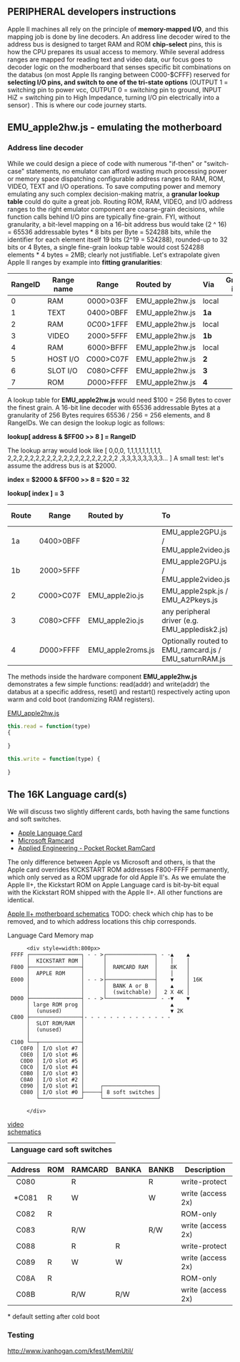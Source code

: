 ## PERIPHERAL developers instructions

Apple II machines all rely on the principle of **memory-mapped I/O**, and this mapping job is done by line decoders.  An address line decoder wired to the address bus is designed to target RAM and ROM **chip-select** pins, this is how the CPU prepares its usual access to memory.  While several address ranges are mapped for reading text and video data, our focus goes to decoder logic on the modherboard that senses specific bit combinations on the databus (on most Apple IIs ranging between C000-$CFFF) reserved for **selecting I/O pins, and switch to one of the tri-state options** (OUTPUT 1 = switching pin to power vcc, OUTPUT 0 = switching pin to ground, INPUT HiZ = switching pin to High Impedance, turning I/O pin electrically into a sensor) .  This is where our code journey starts. 


## EMU_apple2hw.js - emulating the motherboard

### Address line decoder

While we could design a piece of code with numerous "if-then" or "switch-case" statements, no emulator can afford wasting much processing power or memory space dispatching configurable address ranges to RAM, ROM, VIDEO, TEXT and I/O operations.  To save computing power and memory emulating any such complex decision-making matrix, a **granular lookup table** could do quite a great job.   Routing ROM, RAM, VIDEO, and I/O address ranges to the right emulator component are coarse-grain decisions, while function calls behind I/O pins are typically fine-grain. 
FYI, without granularity, a bit-level mapping on a 16-bit address bus would take (2 ^ 16) = 65536  addressable bytes * 8 bits per Byte = 524288 bits, while the identifier for each element itself 19 bits (2^19 = 524288), rounded-up to 32 bits or 4 Bytes, a single fine-grain lookup table would cost 524288 elements * 4 bytes = 2MB; clearly not justifiable.
Let's extrapolate given Apple II ranges by example into **fitting granularities**:

| RangeID | Range name    | Range       | Routed by       | Via     | Granularity in Bytes | 
| ------- | ------------- | :---------: | :-------------- | :------ | :---------: | 
|       0 | RAM           | $0000>$03FF | EMU_apple2hw.js | local   | $100        |
|       1 | TEXT          | $0400>$0BFF | EMU_apple2hw.js | **1a**  | $100        |
|       2 | RAM           | $0C00>$1FFF | EMU_apple2hw.js | local   | $100        |
|       3 | VIDEO         | $2000>$5FFF | EMU_apple2hw.js | **1b**  | $1000       |
|       4 | RAM           | $6000>$BFFF | EMU_apple2hw.js | local   | $1000       |
|       5 | HOST&nbsp;I/O | $C000>$C07F | EMU_apple2hw.js | **2**   | $100        |
|       6 | SLOT&nbsp;I/O | $C080>$CFFF | EMU_apple2hw.js | **3**   | $100        |
|       7 | ROM           | $D000>$FFFF | EMU_apple2hw.js | **4**   | $1000       |

A lookup table for **EMU_apple2hw.js** would need $100 = 256 Bytes to cover the finest grain.  A 16-bit line decoder with 65536 addressable Bytes at a granularity of 256 Bytes requires 65536 / 256 = 256 elements, and 8 RangeIDs.
We can design the lookup logic as follows: 

**lookup\[ address & $FF00 >> 8 \] = RangeID**

The lookup array would look like \[ 0,0,0, 1,1,1,1,1,1,1,1,1, 2,2,2,2,2,2,2,2,2,2,2,2,2,2,2,2,2,2,2,2 ,3,3,3,3,3,3,3,3... \]
A small test: let's assume the address bus is at $2000.

**index = $2000 & $FF00 >> 8 = $20 = 32**

**lookup\[ index \] = 3**



| Route          | Range       | Routed by         | To                                             | Granularity in Bytes |
| -------------- | :---------: | :---------------- | :--------------------------------------------- | :---------: |
| 1a             | $0400>$0BFF |                   | EMU_apple2GPU.js / EMU_apple2video.js          | $100        |        
| 1b             | $2000>$5FFF |                   | EMU_apple2GPU.js / EMU_apple2video.js          | $100        |
| 2              | $C000>$C07F | EMU_apple2io.js   | EMU_apple2spk.js / EMU_A2Pkeys.js              | $1          |
| 3              | $C080>$CFFF | EMU_apple2io.js   | any peripheral driver (e.g. EMU_appledisk2.js) | $1          |
| 4              | $D000>$FFFF | EMU_apple2roms.js | Optionally routed to EMU_ramcard.js / EMU_saturnRAM.js | $1000       |

The methods inside the hardware component **EMU_apple2hw.js** demonstrates a few simple functions: read(addr) and write(addr) the databus at a specific address, reset() and restart() respectively acting upon warm and cold boot (randomizing RAM registers).



[EMU_apple2hw.js](/res/EMU_apple2hw.js)
```javascript
this.read = function(type)
{
      
}
```

```javascript
this.write = function(type) {
      
}
```

         
## The 16K Language card(s)

We will discuss two slightly different cards, both having the same functions and soft switches.
* [Apple Language Card](http://www.applelogic.org/files/LANGCARDMAN.pdf)  
* [Microsoft Ramcard](https://mirrors.apple2.org.za/Apple%20II%20Documentation%20Project/Interface%20Cards/Language%20Cards/Microsoft%2016K%20RAM%20Card/Manuals/Microsoft%20RAMCard%20-%20Manual.pdf)  
* [Applied Engineering - Pocket Rocket RamCard](https://usermanual.wiki/Document/ae16kpocketrocketbrochure.1819483971.pdf)

The only difference between Apple vs Microsoft and others, is that the Apple card overrides KICKSTART ROM addresses F800-FFFF permanently, which only served as a ROM upgrade for old Apple II's. As we emulate the Apple II+, the Kickstart ROM on Apple Language card is bit-by-bit equal with the Kickstart ROM shipped with the Apple II+.  All other functions are identical.

[Apple II+ motherboard schematics](https://archive.org/details/Schematic_Diagram_of_the_Apple_II/page/n1/mode/2up)
TODO: check which chip has to be removed, and to which address locations this chip corresponds.

Language Card Memory map

          <div style=width:800px>
     FFFF ┌────────────────┐ - - >┌───────────────┐ - -▲    ▲
          │  KICKSTART ROM │      │               │    │    │
     F800 ├────────────────┤      │  RAMCARD RAM  │    8K   │
          │  APPLE ROM     │      │               │    │    │
     E000 │                │ - - >├───────────────┤    ▼    │ 16K    
          │                │      │  BANK A or B  │    ▲    │
          │                │      │  (switchable) │  2 X 4K │
     D000 ├────────────────┤ - - >└───────────────┘ - -▼    ▼ 
          │ large ROM prog │                           ▲ 
          │  (unused)      │                           ▼ 2K
     C800 ├────────────────┤- - - - - - - - - - - - - -          
          │  SLOT ROM/RAM  │                
          │  (unused)      │              
          │                │             
     C100 └──┬─────────────┤                
        C0F0 │ I/O slot #7 │
        C0E0 │ I/O slot #6 │
        C0D0 │ I/O slot #5 │
        C0C0 │ I/O slot #4 │
        C0B0 │ I/O slot #3 │
        C0A0 │ I/O slot #2 │
        C090 │ I/O slot #1 │     ┌─────────────────┐   
        C080 │ I/O slot #0 ├─────┤ 8 soft switches │
             └─────────────┘     └─────────────────┘  

          </div>
          
[video](https://www.youtube.com/watch?v=1KPIAoO1dTU)  
[schematics]( https://mirrors.apple2.org.za/Apple%20II%20Documentation%20Project/Interface%20Cards/Language%20Cards/Apple%20Language%20Card/Schematics/Apple%20Language%20Card%20-%20Schematics%20050-0019-01.pdf) 

|  Language card soft switches   |
| --------------------------------- |

| Address | ROM | RAMCARD | BANKA | BANKB | Description       |
| :-----: | --- |  ------ | ----- | ----- | ----------------- |
|  C080   |     |  R      |       |  R    | write-protect     | 
| *C081   |  R  |  W      |       |  W    | write (access 2x) |
|  C082   |  R  |         |       |       | ROM-only          | 
|  C083   |     |  R/W    |       |  R/W  | write (access 2x) |
|  C088   |     |  R      |  R    |       | write-protect     |
|  C089   |  R  |  W      |  W    |       | write (access 2x) |
|  C08A   |  R  |         |       |       | ROM-only          |
|  C08B   |     |  R/W    |  R/W  |       | write (access 2x) |

\* default setting after cold boot

### Testing

http://www.ivanhogan.com/kfest/MemUtil/

